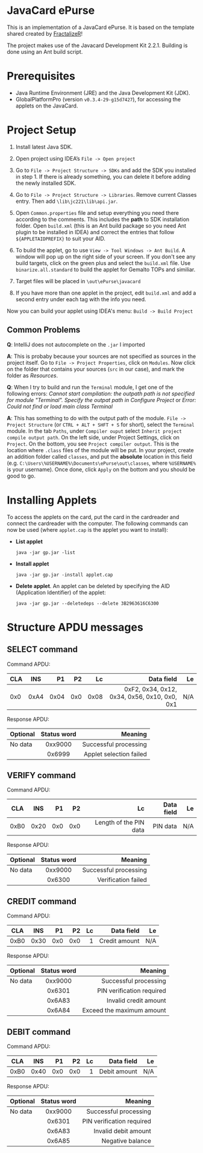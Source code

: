 # JavaCard ePurse
This is an implementation of a JavaCard ePurse.
It is based on the template shared created by [FractalizeR](https://github.com/FractalizeR/IntelliJ-IDEA-Java-Card-Project-Template)!

The project makes use of the Javacard Development Kit 2.2.1.
Building is done using an Ant build script.

# Prerequisites
* Java Runtime Environment (JRE) and the Java Development Kit (JDK).
* GlobalPlatformPro (version `v0.3.4-29-g15d7427`), for accessing the applets on the JavaCard.

# Project Setup
1. Install latest Java SDK.

2. Open project using IDEA’s `File -> Open project`

3. Go to `File -> Project Structure -> SDKs` and add the SDK you installed in step 1. If there is already something, you can delete it before adding the newly installed SDK.

4. Go to `File -> Project Structure -> Libraries`. Remove current Classes entry. Then add `\lib\jc221\lib\api.jar`.

5. Open `Common.properties` file and setup everything you need there according to the comments. This includes the __path__ to SDK installation folder. 
Open `build.xml` (this is an Ant build package so you need Ant plugin to be installed in IDEA) and correct the entries that follow `${APPLETAIDPREFIX}` to suit your AID.

6. To build the applet, go to use `View -> Tool Windows -> Ant Build`. A window will pop up on the right side of your screen. 
If you don't see any build targets, click on the green plus and select the `build.xml` file.  Use `binarize.all.standard` to build the applet for Gemalto TOPs and similiar.

7. Target files will be placed in `\out\ePurse\javacard`

8. If you have more than one applet in the project, edit `build.xml` and add a second entry under each tag with the info you need.

Now you can build your applet using IDEA's menu: `Build -> Build Project` 


## Common Problems

__Q__: IntelliJ does not autocomplete on the `.jar` I imported 

__A__: This is probaby because your sources are not specified as sources in the project itself. Go to `File -> Project Properties`, click on `Modules`.
Now click on the folder that contains your sources (`src` in our case), and mark the folder as _Resources_.

__Q__: When I try to build and run the `Terminal` module, I get one of the following errors: _Cannot start compilation: the outpath path is not specified for module "Terminal". Specify the outpat path in Configure Project_ or _Error: Could not find or load main class Terminal_ 

__A__: This has something to do with the output path of the module. `File -> Project Structure` (or `CTRL + ALT + SHFT + S` for short), select the `Terminal` module. In the tab `Paths`, under `Compiler ouput` select `Inherit project compile output path`. On the left side, under Project Settings, click on `Project`. On the bottom, you see `Project compiler output`. This is the location where `.class` files of the module will be put. 
In your project, create an addition folder called `classes`, and put the __absolute__ location in this field (e.g. `C:\Users\%USERNAME%\Documents\ePurse\out\classes`, where `%USERNAME%` is your username).
Once done, click `Apply` on the bottom and you should be good to go.

# Installing Applets
To access the applets on the card, put the card in the cardreader and connect the cardreader with the computer.
The following commands can now be used (where `applet.cap` is the applet you want to install):

* __List applet__
  ```
  java -jar gp.jar -list
  ```
* __Install applet__
  ```
  java -jar gp.jar -install applet.cap
  ```
* __Delete applet__. An applet can be deleted by specifying the AID (Application Identifier) of the applet: 
  ```
  java -jar gp.jar --deletedeps --delete 3B2963616C6300
  ```
# Structure APDU messages

## SELECT command

Command APDU:

| CLA | INS | P1 | P2 | Lc | Data field | Le |
| ----|:---:| --:|--:| --:| --:| --:|
| 0x0 | 0xA4 | 0x04 | 0x0 | 0x08 | 0xF2, 0x34, 0x12, 0x34, 0x56, 0x10, 0x0, 0x1 | N/A |

Response APDU:

| Optional | Status word | Meaning |
| ----|:---:| --:|
| No data | 0xx9000 | Successful processing |
| | 0x6999 | Applet selection failed |

## VERIFY command

Command APDU:

| CLA | INS | P1 | P2 | Lc | Data field | Le |
| ----|:---:| --:|--:| --:| --:| --:|
| 0xB0 | 0x20 | 0x0 | 0x0 | Length of the PIN data | PIN data | N/A |

Response APDU:

| Optional | Status word | Meaning |
| ----|:---:| --:|
| No data | 0xx9000 | Successful processing |
| | 0x6300 | Verification failed |

## CREDIT command

Command APDU:

| CLA | INS | P1 | P2 | Lc | Data field | Le |
| ----|:---:| --:|--:| --:| --:| --:|
| 0xB0 | 0x30 | 0x0 | 0x0 | 1 | Credit amount | N/A |

Response APDU:

| Optional | Status word | Meaning |
| ----|:---:| --:|
| No data | 0xx9000 | Successful processing |
| | 0x6301 | PIN verification required |
| | 0x6A83 | Invalid credit amount |
| | 0x6A84 | Exceed the maximum amount |

## DEBIT command

Command APDU:

| CLA | INS | P1 | P2 | Lc | Data field | Le |
| ----|:---:| --:|--:| --:| --:| --:|
| 0xB0 | 0x40 | 0x0 | 0x0 | 1 | Debit amount | N/A |

Response APDU:

| Optional | Status word | Meaning |
| ----|:---:| --:|
| No data | 0xx9000 | Successful processing |
| | 0x6301 | PIN verification required |
| | 0x6A83 | Invalid debit amount |
| | 0x6A85 | Negative balance |

